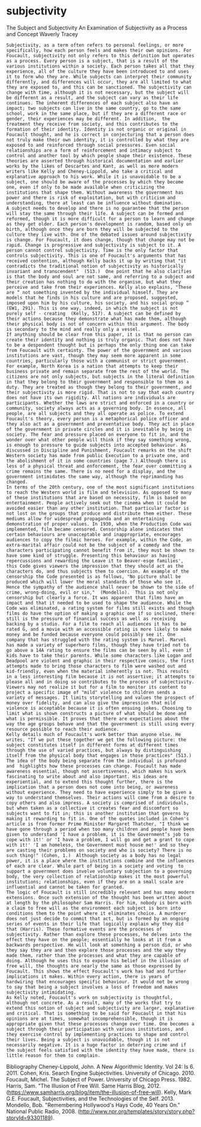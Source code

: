 # subjectivity
The Subject and Subjectivity
An Examination of Subjectivity as a Process and Concept
Waverly Tracey

	Subjectivity, as a term often refers to personal feelings, or more specifically, how each person feels and makes their own opinions. For Foucault, subjectivity not only refers to this definition but operates as a process. Every person is a subject, that is a result of the various institutions within a society. Each person takes all that they experience, all of the culture they have been introduced to and uses it to form who they are. While subjects can interpret their community differently, and differences will occur, they are all limited to what they are exposed to, and this can be sanctioned. The subjectivity can change with time, although it is not necessary, but the subject will be different as a result, and the subject can vary as their life continues. The inherent differences of each subject also have an impact; two subjects can live in the same country, go to the same school, work in the same place, but if they are a different race or gender, their experiences may be different. In addition,  the treatment they receive from society, and this contributes to the formation of their identity. Identity is not organic or original in Foucault thought, and he is correct in conjecturing that a person does not truly make their own identity, it is controlled by what they are exposed to and reinforced through social pressures. Even social relationships are a form of reinforcement and intimacy subject to control and another tool by which people shape their existence. These theories are asserted through historical documentation and earlier works by the likes of Descartes and Kant, as well as more modern writers like Kelly and Cheney-Lippold, who take a critical and explanative approach to his work. While it is unavoidable to be a subject, one should be aware of the processes by which they become one, even if only to be made available when criticizing the institutions that shape them. Without awareness the government has power and there is risk of exploitation, but with criticism and understanding, there at least can be influence without domination. 	
	A subject needs to develop and there is no guarantee that the person will stay the same through their life. A subject can be formed and reformed, though it is more difficult for a person to learn and change as they get older. Each person's development is random, based only on birth, although once they are born they will be subjected to the culture they live with. One of the debated issues around subjectivity is change. For Foucault, it does change, though that change may not be rapid. Change is progressive and subjectivity is subject to it. A person cannot control subjectivity. Time is the only factor that controls subjectivity. This is one of Foucault's arguments that has received contention, although Kelly backs it up by writing that "it contradicts the traditional notion of subjectivity as historically invariant and transcendent"  (513.)  One point that he also clarifies is that the body and soul are not same, and referring to a subject and their creation has nothing to do with the organism, but what they perceive and take from their experiences. Kelly also explains, "These are “ not something invented by the individual himself. They are models that he finds in his culture and are proposed, suggested, imposed upon him by his culture, his society, and his social group ” (EW1, 291). This is one way, indeed, in which the subject is not purely self - creating  (Kelly, 517). A subject can be defined by their actions because they demonstrate what has made them, although their physical body is not of concern within this argument. The body is secondary to the mind and really only a vessel.
	If anything should be clear from this paper, it is that no person can create their identity and nothing is truly organic. That does not have to be a despondent thought but is perhaps the only thing one can take from Foucault with certainty. The power of the government and various institutions are vast, though they may seem more apparent in some countries, particularly those with a communist or strict government. For example, North Korea is a nation that attempts to keep their business private and remain separate from the rest of the world. The citizens are not only subjects, but subjects in the literal definition in that they belong to their government and responsible to them as a duty. They are treated as though they belong to their government, and their subjectivity is more rigid. That is not to say that each country does not have its own rigidity. All nations are individuals are participants. Whether the laws are strict and enforced in a country or community, society always acts as a governing body. In essence, all people, are all subjects and they all operate as police. To extend Foucault's theory, every person is a metaphorical police officer and they also act as a government and preventative body. They act in place of the government in private circles and it is inevitable by being in society. The fear and pressure placed on everyone to fit in, and the wonder over what other people will think if they say something wrong, is enough to pressure to guide subjects into accepted behaviour. As discussed in Discipline and Punishment, Foucault remarks on the shift Western society has made from public Execution to a private one, and the abolishment of it in some countries (page 7.) Although there is less of a physical threat and enforcement, the fear over committing a crime remains the same. There is no need for a display, and the government intimidates the same way, although the reprimanding has changed. 
	In terms of the 20th century, one of the most significant institutions to reach the Western world is film and television. As opposed to many of these institutions that are based on necessity, film is based on entertainment. People actively seek out the cinema when it could be avoided easier than any other institution. That particular factor is not lost on the groups that produce and distribute them either. These mediums allow for widespread propaganda and an entertaining demonstration of proper values. In 1930, when the Production Code was implemented, film became censored. Censorship alone indicates that certain behaviours are unacceptable and inappropriate, encourages audiences to copy the filmic heroes. For example, within the Code, an extra-marital affair could not be the subject of a comedy and the characters participating cannot benefit from it, they must be shown to have some kind of struggle. Presenting this behaviour as having repercussions and rewarding the Leave it to Beaver-esqe families', this Code gives viewers the impression that they should act as the characters do, and thus subjects them to coercion. An example of the censorship the Code presented is as follows, "No picture shall be produced which will lower the moral standards of those who see it. Hence the sympathy of the audience shall never be shown to the side of crime, wrong-doing, evil or sin,"  (Mondello).  This is not only censorship but clearly a force. It was apparent that films have an impact and that it needed to be used to shape the audience. While the Code was eliminated, a rating system for films still exists and though films do have the option of making a graphic one if so inclined, there still is the pressure of financial success as well as receiving backing by a studio. For a film to reach all audiences it has to be rated G, and a movie with an accessible rating is more likely to make money and be funded because everyone could possibly see it. One company that has struggled with the rating system is Marvel. Marvel has made a variety of superhero films, though they have tried not to go above a 14A rating to ensure the films can be seen by all, even if kids have to take their parents. While some characters like Logan and Deadpool are violent and graphic in their respective comics, the first attempts made to bring those characters to film were washed out and kid-friendly, even when the material inherently is not. This results in a less interesting film because it is not assertive; it attempts to please all and in doing so contributes to the process of subjectivity. Viewers may not realize it but for a film to monitor its content to project a specific image of "mild" violence to children sends a variety of messages. It limits storytelling and values the prospect of money over fidelity, and can also give the impression that mild violence is acceptable because it is often ensuing jokes. Choosing to limit what is shown constructs a picture of what should be done and what is permissible. It proves that there are expectations about the way the age groups behave and that the government is still using every resource possible to reach their audience.  
	Kelly details much of Foucault's work better than anyone else. He writes, "If we put these together we get the following picture: the subject constitutes itself in different forms at different times through the use of varied practices, but always by distinguishing itself from the physical body that engages in those practices" (513.) The idea of the body being separate from the individual is profound and  highlights how these processes can change. Foucault has made awareness essential, though not assertiveness, which makes his work fascinating to write about and also important. His ideas are experiential, and to extend this thought further, there is the implication that a person does not come into being, or awareness without experience. They need to have experience simply to be given a way to understand themselves. Their actions will come from a desire to copy others and also impress. A society is comprised of individuals, but when taken as a collective it creates fear and discomfort so subjects want to fit in; this is another institution that governs by making it rewarding to fit in. One of the quotes included in Cohen's article is from former Prime Minister Margaret Thatcher, "I think we have gone through a period when too many children and people have been given to understand 'I have a problem, it is the Government’s job to cope with it!' or 'I have a problem, I will go and get a grant to cope with it!' 'I am homeless, the Government must house me!' and so they are casting their problems on society and who is society? There is no such thing!" (Cohen, 1.)  Although society as a body has no legal power, it is a place where the institutions combine and the influences of each are clear. While part of being in a society and voting  to support a government does involve voluntary subjection to a governing body, the very collection of relationship makes it the most powerful institutions; relationships, even if they are on a small scale are influential and cannot be taken for granted.
	The logic of Foucault is still incredibly relevant and has many modern extensions. Once such extension of the thought has been written about at length by the philosopher Sam Harris. For him, nobody is born with a claim to free will as the environment each subject is born into conditions them to the point where it eliminates choice. A murderer does not just decide to commit that act, but is formed by an ongoing series of events in their life that logically explain why they did that (Harris). These formative events are the processes of subjectivity. Rather than explore these processes, he delves into the effect they have on the people; essentially he looks at it from a backwards perspective. He will look at something a person did, or who they say they are and then explore those processes and the way they made them, rather than the processes and what they are capable of doing. Although he uses this to expose his belief in the illusion of free will, the thoughts are nearly the same as those expressed by Foucault. This shows the effect Foucault's work has had and further implications it makes. Within every action, there is years of hardwiring that encourages specific behaviour. It would not be wrong to say that being a subject involves a loss of freedom and makes subjectivity intimidating. 
	As Kelly noted, Foucault's work on subjectivity is thoughtful, although not concrete. As a result, many of the works that try to extend this notion of subject and subjectivity are larger, explanative and critical. That is something to be said for Foucault in that his opinions are at times, somewhat incomprehensible, though it is appropriate given that these processes change over time. One becomes a subject through their participation with various institutions, and they exercise control by implementing practices to shape and control their lives. Being a subject is unavoidable, though it is not necessarily negative. It is a huge factor in deterring crime and if the subject feels satisfied with the identity they have made, there is little reason for them to complain.





	


Bibliography
Cheney-Lippold, John. A New Algorithmic Identity. Vol 24: Is 6. 2011.
Cohen, Kris. Search Engine Subjectivities. University of Chicago. 2010.
Foucault, Michel. The Subject of Power. University of Chicago Press. 1982.
Harris, Sam. "The Illusion of Free Will. Same Harris Blog, 2012. (https://www.samharris.org/blog/item/the-illusion-of-free-will). 
Kelly, Mark G.E. Foucault, Subjectivities, and the Technologies of the Self. 2013.
Mondello, Bob. "Remembering Hollywood's Hays Code, 40 Years On." National Public Radio, 2008. (http://www.npr.org/templates/story/story.php?storyId=93301189). 





